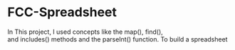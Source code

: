 # FCC-Spreadsheet
In This project, I used  concepts like the map(), find(), and includes() methods and the parseInt() function. To build a spreadsheet
